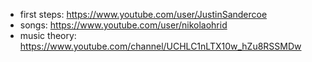 
- first steps: https://www.youtube.com/user/JustinSandercoe
- songs: https://www.youtube.com/user/nikolaohrid
- music theory: https://www.youtube.com/channel/UCHLC1nLTX10w_hZu8RSSMDw
